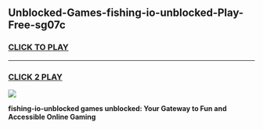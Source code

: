 
## Unblocked-Games-fishing-io-unblocked-Play-Free-sg07c
<h3>
<a href="https://premium76.site?title=fishing-io-unblocked&ref=23A">CLICK TO PLAY</a></h3>
<hr>

<h3>
<a href="https://premium76.site?title=fishing-io-unblocked&ref=23A">CLICK 2 PLAY</a>
  
</h3>

<a href="https://premium76.site?title=fishing-io-unblocked&ref=23A"><img src="https://clearcache.store/games.png"></a>


**fishing-io-unblocked games unblocked: Your Gateway to Fun and Accessible Online Gaming**
